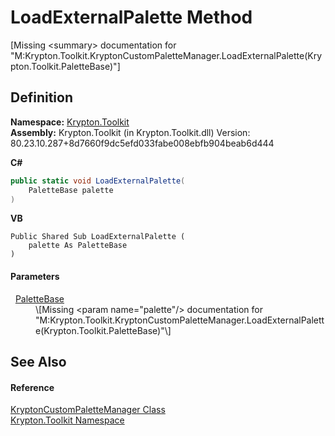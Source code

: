 # LoadExternalPalette Method


\[Missing &lt;summary&gt; documentation for "M:Krypton.Toolkit.KryptonCustomPaletteManager.LoadExternalPalette(Krypton.Toolkit.PaletteBase)"\]



## Definition
**Namespace:** <a href="79d2eac2-21f4-54ff-7552-b20c33c30600.md">Krypton.Toolkit</a>  
**Assembly:** Krypton.Toolkit (in Krypton.Toolkit.dll) Version: 80.23.10.287+8d7660f9dc5efd033fabe008ebfb904beab6d444

**C#**
``` C#
public static void LoadExternalPalette(
	PaletteBase palette
)
```
**VB**
``` VB
Public Shared Sub LoadExternalPalette ( 
	palette As PaletteBase
)
```



#### Parameters
<dl><dt>  <a href="6da77fa5-1590-4646-f2ea-70002c922aee.md">PaletteBase</a></dt><dd>\[Missing &lt;param name="palette"/&gt; documentation for "M:Krypton.Toolkit.KryptonCustomPaletteManager.LoadExternalPalette(Krypton.Toolkit.PaletteBase)"\]</dd></dl>

## See Also


#### Reference
<a href="92956fba-b872-282a-348a-3cf07b22be19.md">KryptonCustomPaletteManager Class</a>  
<a href="79d2eac2-21f4-54ff-7552-b20c33c30600.md">Krypton.Toolkit Namespace</a>  
